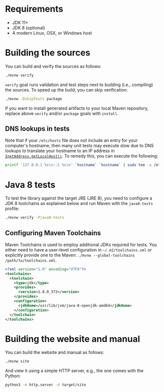 <!---
 Licensed to the Apache Software Foundation (ASF) under one or more
 contributor license agreements.  See the NOTICE file distributed with
 this work for additional information regarding copyright ownership.
 The ASF licenses this file to You under the Apache License, Version 2.0
 (the "License"); you may not use this file except in compliance with
 the License.  You may obtain a copy of the License at

      http://www.apache.org/licenses/LICENSE-2.0

 Unless required by applicable law or agreed to in writing, software
 distributed under the License is distributed on an "AS IS" BASIS,
 WITHOUT WARRANTIES OR CONDITIONS OF ANY KIND, either express or implied.
 See the License for the specific language governing permissions and
 limitations under the License.
-->

# Requirements

* JDK 11+
* JDK 8 (optional)
* A modern Linux, OSX, or Windows host

<a name="building"></a>
# Building the sources

You can build and verify the sources as follows:
```sh
./mvnw verify
```

`verify` goal runs validation and test steps next to building (i.e., compiling) the sources.
To speed up the build, you can skip verification:

```sh
./mvnw -DskipTests package
```
If you want to install generated artifacts to your local Maven repository, replace above `verify` and/or `package` goals with `install`.

<a name="dns"></a>
## DNS lookups in tests

Note that if your `/etc/hosts` file does not include an entry for your computer's hostname, then
many unit tests may execute slow due to DNS lookups to translate your hostname to an IP address in
[`InetAddress.getLocalHost()`](http://docs.oracle.com/javase/7/docs/api/java/net/InetAddress.html#getLocalHost()).
To remedy this, you can execute the following:
```sh
printf '127.0.0.1 %s\n::1 %s\n' `hostname` `hostname` | sudo tee -a /etc/hosts
```

<a name="java8-tests"></a>
# Java 8 tests

To test the library against the target JRE (JRE 8), you need to configure a JDK 8 toolchains as explained below and run Maven with the `java8-tests` profile:
```sh
./mvnw verify -Pjava8-tests
```

<a name="toolchains"></a>
## Configuring Maven Toolchains

Maven Toolchains is used to employ additional JDKs required for tests.
You either need to have a user-level configuration in `~/.m2/toolchains.xml` or explicitly provide one to the Maven: `./mvnw --global-toolchains /path/to/toolchains.xml`.
```xml
<?xml version="1.0" encoding="UTF8"?>
<toolchains>
  <toolchain>
    <type>jdk</type>
    <provides>
      <version>1.8.0_372</version>
    </provides>
    <configuration>
      <jdkHome>/usr/lib/jvm/java-8-openjdk-amd64</jdkHome>
    </configuration>
  </toolchain>
</toolchains>
```

<a name="website"></a>
# Building the website and manual

You can build the website and manual as follows:
```sh
./mvnw site
```
And view it using a simple HTTP server, e.g., the one comes with the Python:
```sh
python3 -m http.server -d target/site
```
